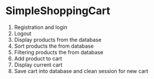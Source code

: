 # SimpleShoppingCart
1. Registration and login
2. Logout
3. Display products from the database
4. Sort products the from database
5. Filtering products the from database
6. Add product to cart
7. Display current cart
8. Save cart into database and clean session for new cart
